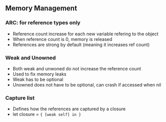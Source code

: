 ## Memory Management

### ARC: for reference types only
- Reference count increase for each new variable refering to the object
- When reference count is 0, memory is released
- References are strong by default (meaning it increases ref count)

### Weak and Unowned
- Both weak and unwoned do not increase the reference count
- Used to fix memory leaks
- Weak has to be optional
- Unowned does not have to be optional, can crash if accessed when nil

### Capture list
- Defines how the references are captured by a closure
- let closure = `{ [weak self] in }`
